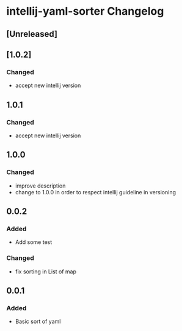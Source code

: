 <!-- Keep a Changelog guide -> https://keepachangelog.com -->

# intellij-yaml-sorter Changelog

## [Unreleased]

## [1.0.2]
### Changed
- accept new intellij version
## 1.0.1
### Changed
- accept new intellij version
## 1.0.0
### Changed
- improve description
- change to 1.0.0 in order to respect intellij guideline in versioning
## 0.0.2 
### Added
- Add some test
### Changed
- fix sorting in List of map
## 0.0.1
### Added
- Basic sort of yaml
